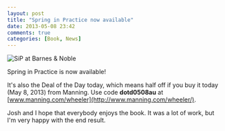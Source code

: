 ```yaml
---
layout: post
title: "Spring in Practice now available"
date: 2013-05-08 23:42
comments: true
categories: [Book, News]
---
```


![SiP at Barnes &amp; Noble](http://springinpractice.s3.amazonaws.com/blog/images/sip_on_shelves.jpg)

Spring in Practice is now available!

It's also the Deal of the Day today, which means half off if you buy it today (May 8, 2013) from Manning. Use code **dotd0508au** at [www.manning.com/wheeler](http://www.manning.com/wheeler/).

Josh and I hope that everybody enjoys the book. It was a lot of work, but I'm very happy with the end result.
